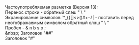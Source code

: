 Частоупотребляемая разметка (Версия 13):\
Перенос строки - обратный слэш " \\ "\
Экранирование символов \`*_{}[]<>()#+-.!| - поставить перед неотображаемым символом обратный слэш " \\ "\
Пробел - & n b s p ; \
\&nbsp; Заголовок "##"   
Заголовок "#"
